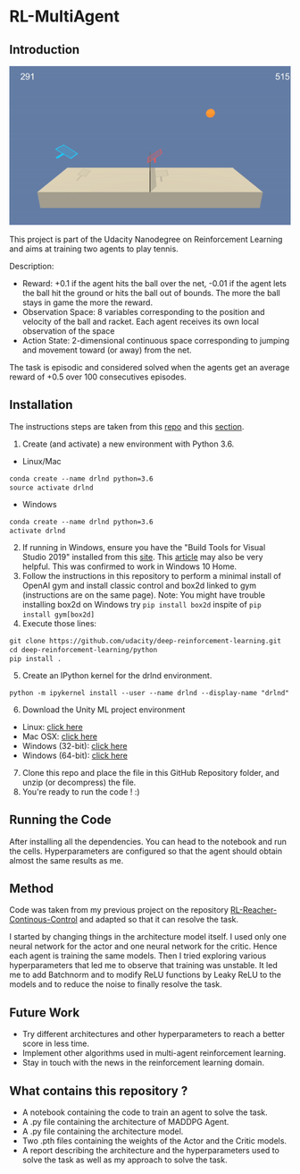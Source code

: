 # RL-MultiAgent

## Introduction

![Video of the environment](tennis_agent.gif "A video of mine showing agents playing tennis")

This project is part of the Udacity Nanodegree on Reinforcement Learning and aims at training two agents to play tennis.

Description:

- Reward: +0.1 if the agent hits the ball over the net, -0.01 if the agent lets the ball hit the ground or hits the ball out of bounds. The more the ball stays in game the more the reward.
- Observation Space: 8 variables corresponding to the position and velocity of the ball and racket. Each agent receives its own local observation of the space
- Action State: 2-dimensional continuous space corresponding to jumping and movement toward (or away) from the net.

The task is episodic and considered solved when the agents get an average reward of +0.5 over 100 consecutives episodes.

## Installation

The instructions steps are taken from this [repo](https://github.com/udacity/deep-reinforcement-learning#dependencies) and this [section](https://github.com/udacity/deep-reinforcement-learning/tree/master/p3_collab-compet).

1) Create (and activate) a new environment with Python 3.6.
- Linux/Mac
```shell
conda create --name drlnd python=3.6
source activate drlnd
```
- Windows
```shell
conda create --name drlnd python=3.6 
activate drlnd
```
2) If running in Windows, ensure you have the "Build Tools for Visual Studio 2019" installed from this [site](https://visualstudio.microsoft.com/downloads/). This [article](https://towardsdatascience.com/how-to-install-openai-gym-in-a-windows-environment-338969e24d30) may also be very helpful. This was confirmed to work in Windows 10 Home.
3) Follow the instructions in this repository to perform a minimal install of OpenAI gym and install classic control and box2d linked to gym (instructions are on the same page).
Note: You might have trouble installing box2d on Windows try `pip install box2d` inspite of `pip install gym[box2d]`
4) Execute those lines:
```shell
git clone https://github.com/udacity/deep-reinforcement-learning.git
cd deep-reinforcement-learning/python
pip install .
```
5) Create an IPython kernel for the drlnd environment.
```shell
python -m ipykernel install --user --name drlnd --display-name "drlnd"
```
6) Download the Unity ML project environment
- Linux: [click here](https://s3-us-west-1.amazonaws.com/udacity-drlnd/P3/Tennis/Tennis_Linux.zip)
- Mac OSX: [click here](https://s3-us-west-1.amazonaws.com/udacity-drlnd/P3/Tennis/Tennis.app.zip)
- Windows (32-bit): [click here](https://s3-us-west-1.amazonaws.com/udacity-drlnd/P3/Tennis/Tennis_Windows_x86.zip)
- Windows (64-bit): [click here](https://s3-us-west-1.amazonaws.com/udacity-drlnd/P3/Tennis/Tennis_Windows_x86_64.zip)
7) Clone this repo and place the file in this GitHub Repository folder, and unzip (or decompress) the file.
8) You're ready to run the code ! :) 

## Running the Code

After installing all the dependencies. You can head to the notebook and run the cells. Hyperparameters are configured so that the agent should obtain almost the same results as me.

## Method

Code was taken from my previous project on the repository [RL-Reacher-Continous-Control](https://github.com/Mashbrow/RL-Reacher-Continuous-Control) and adapted so that it can resolve the task.

I started by changing things in the architecture model itself. I used only one neural network for the actor and one neural network for the critic. Hence each agent is training the same models. Then I tried exploring various hyperparameters that led me to observe that training was unstable. It led me to add Batchnorm and to modify ReLU functions by Leaky ReLU to the models and to reduce the noise to finally resolve the task.

## Future Work

- Try different architectures and other hyperparameters to reach a better score in less time.
- Implement other algorithms used in multi-agent reinforcement learning.
- Stay in touch with the news in the reinforcement learning domain. 

## What contains this repository ? 

- A notebook containing the code to train an agent to solve the task.
- A .py file containing the architecture of MADDPG Agent.
- A .py file containing the architecture model.
- Two .pth files containing the weights of the Actor and the Critic models.
- A report describing the architecture and the hyperparameters used to solve the task as well as my approach to solve the task.

